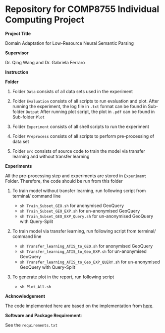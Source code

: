 # Repository for COMP8755 Individual Computing Project

**Project Title**

Domain Adaptation for Low-Resource Neural Semantic Parsing

**Supervisor**

Dr. Qing Wang and Dr. Gabriela Ferraro

**Instruction**

**Folder**

1. Folder `Data` consists of all data sets used in the experiment

2. Folder `Evaluation` consists of all scripts to run evaluation and plot.
After running the experiment, the log file in `.txt` format can be found in Sub-folder `Output`
After running plot script, the plot in `.pdf` can be found in Sub-folder `Plot`

3. Folder `Experiment` consists of all shell scripts to run the experiment

4. Folder `Preprocess` consists of all scripts to perform pre-processing of data set

5. Folder `Src` consists of source code to train the model via transfer learning and without transfer learning
 
**Experiments**

All the pre-processing step and experiments are stored in `Experiment` Folder.
Therefore, the code should be run from this folder

1. To train model without transfer learning, run following script from terminal/ command line

    * `sh Train_Subset_GEO.sh` for anonymised GeoQuery
    * `sh Train_Subset_GEO_EXP.sh` for un-anonymised GeoQuery
    * `sh Train_Subset_GEO_EXP_Query.sh` for un-anonymised GeoQuery with Query-Split
    
2. To train model via transfer learning, run following script from terminal/ command line
    * `sh Transfer_learning_ATIS_to_GEO.sh` for anonymised GeoQuery
    * `sh Transfer_learning_ATIS_to_Geo_EXP.sh` for un-anonymised GeoQuery
    * `sh Transfer_learning_ATIS_to_Geo_EXP_QUERY.sh` for un-anonymised GeoQuery with Query-Split

3. To generate plot in the report, run following script
    * `sh Plot_All.sh`

**Acknowledgement**

The code implemented here are based on the implementation from [here](https://github.com/Alex-Fabbri/lang2logic-PyTorch).

**Software and Package Requirement**: 

See the `requirements.txt`